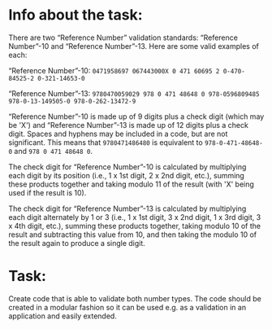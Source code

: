 Info about the task:
===========================
There are two “Reference Number” validation standards: “Reference Number”-10 and “Reference Number”-13. Here are some valid examples of each:

“Reference Number”-10:
`
0471958697
067443000X
0 471 60695 2
0-470-84525-2
0-321-14653-0
`

“Reference Number”-13:
`
9780470059029
978 0 471 48648 0
978-0596809485
978-0-13-149505-0
978-0-262-13472-9
`

“Reference Number”-10 is made up of 9 digits plus a check digit (which may be 'X') and “Reference Number”-13 is made up of 12 digits plus a check digit. Spaces and hyphens may be included in a code, but are not significant. This means that `9780471486480` is equivalent to `978-0-471-48648-0` and `978 0 471 48648 0`.

The check digit for “Reference Number”-10 is calculated by multiplying each digit by its position (i.e., 1 x 1st digit, 2 x 2nd digit, etc.), summing these products together and taking modulo 11 of the result (with 'X' being used if the result is 10).

The check digit for “Reference Number”-13 is calculated by multiplying each digit alternately by 1 or 3 (i.e., 1 x 1st digit, 3 x 2nd digit, 1 x 3rd digit, 3 x 4th digit, etc.), summing these products together, taking modulo 10 of the result and subtracting this value from 10, and then taking the modulo 10 of the result again to produce a single digit.

Task:
===========================
Create code that is able to validate both number types. The code should be created in a modular fashion so it can be used e.g. as a validation in an application and easily extended.
